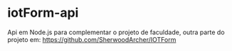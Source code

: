 # iotForm-api
Api em Node.js para complementar o projeto de faculdade, outra parte do projeto em: https://github.com/SherwoodArcher/IOTForm
